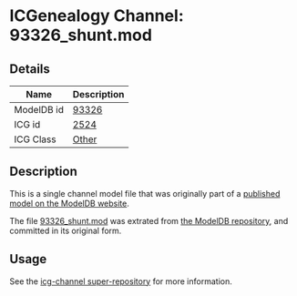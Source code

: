 # ICGenealogy Channel: 93326\_shunt.mod

## Details

Name | Description
---- | -----------
ModelDB id | [93326](http://senselab.med.yale.edu/ModelDB/ShowModel.cshtml?model=93326)
ICG id | [2524](http://icg.neurotheory.ox.ac.uk/channels/other/2524)
ICG Class | [Other](http://icg.neurotheory.ox.ac.uk/channels/other)

## Description

This is a single channel model file that was originally part of a [published model on the ModelDB website](http://senselab.med.yale.edu/mModelDB/ShowModel.cshtml?model=93326).

The file [93326\_shunt.mod](93326_shunt.mod) was extrated from [the ModelDB repository](http://senselab.med.yale.edu/ModelDB/ShowModel.cshtml?model=93326), and committed in its original form.

## Usage

See the [icg-channel super-repository](https://github.com/icgenealogy/icg-channels) for more information.